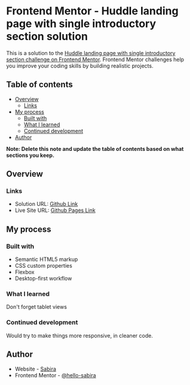 # Frontend Mentor - Huddle landing page with single introductory section solution

This is a solution to the [Huddle landing page with single introductory section challenge on Frontend Mentor](https://www.frontendmentor.io/challenges/huddle-landing-page-with-a-single-introductory-section-B_2Wvxgi0). Frontend Mentor challenges help you improve your coding skills by building realistic projects. 

## Table of contents

- [Overview](#overview)
  - [Links](#links)
- [My process](#my-process)
  - [Built with](#built-with)
  - [What I learned](#what-i-learned)
  - [Continued development](#continued-development)
- [Author](#author)


**Note: Delete this note and update the table of contents based on what sections you keep.**

## Overview


### Links

- Solution URL: [Github Link](https://github.com/hello-sabira/Huddle-landing-page-FrontendMentor)
- Live Site URL: [Github Pages Link](https://hello-sabira.github.io/Huddle-landing-page-FrontendMentor)

## My process

### Built with

- Semantic HTML5 markup
- CSS custom properties
- Flexbox
- Desktop-first workflow


### What I learned

Don't forget tablet views

### Continued development

Would try to make things more responsive, in cleaner code.

## Author

- Website - [Sabira](https://sabira-khan.netlify.app)
- Frontend Mentor - [@hello-sabira](https://www.frontendmentor.io/profile/hello-sabira)